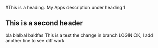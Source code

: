 #This is a heading. My Apps
description under heading 1

## This is a second header
bla blalbal
baldfas
This is a test the change in branch LOGIN
OK, I add another line to see diff work
